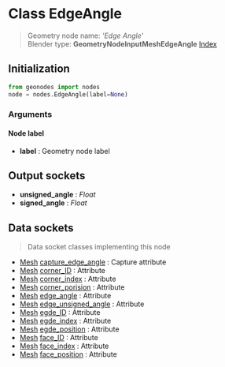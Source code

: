 
# Class EdgeAngle

> Geometry node name: _'Edge Angle'_<br>Blender type:  **GeometryNodeInputMeshEdgeAngle**
[Index](/docs/index.md)

## Initialization


```python
from geonodes import nodes
node = nodes.EdgeAngle(label=None)
```


### Arguments


#### Node label



- **label** : Geometry node label



## Output sockets



- **unsigned_angle** : _Float_
- **signed_angle** : _Float_



## Data sockets

> Data socket classes implementing this node


- [Mesh](../sockets/Mesh.md) [capture_edge_angle](../sockets/Mesh.md#capture_edge_angle) : Capture attribute
- [Mesh](../sockets/Mesh.md) [corner_ID](../sockets/Mesh.md#corner_id) : Attribute
- [Mesh](../sockets/Mesh.md) [corner_index](../sockets/Mesh.md#corner_index) : Attribute
- [Mesh](../sockets/Mesh.md) [corner_porision](../sockets/Mesh.md#corner_porision) : Attribute
- [Mesh](../sockets/Mesh.md) [edge_angle](../sockets/Mesh.md#edge_angle) : Attribute
- [Mesh](../sockets/Mesh.md) [edge_unsigned_angle](../sockets/Mesh.md#edge_unsigned_angle) : Attribute
- [Mesh](../sockets/Mesh.md) [egde_ID](../sockets/Mesh.md#egde_id) : Attribute
- [Mesh](../sockets/Mesh.md) [egde_index](../sockets/Mesh.md#egde_index) : Attribute
- [Mesh](../sockets/Mesh.md) [egde_position](../sockets/Mesh.md#egde_position) : Attribute
- [Mesh](../sockets/Mesh.md) [face_ID](../sockets/Mesh.md#face_id) : Attribute
- [Mesh](../sockets/Mesh.md) [face_index](../sockets/Mesh.md#face_index) : Attribute
- [Mesh](../sockets/Mesh.md) [face_position](../sockets/Mesh.md#face_position) : Attribute


